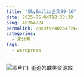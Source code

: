 ```yaml
---
title: "SkyEmilia合集09-16"
date: 2025-06-04T18:20:39
slug: 402b4724
permalink: /posts/402b4724/
categories:
  - 未分类
tags:
  - wordpress
---
```


![图片[1]-歪歪的耽美资源站](/images/wp/402b4724-e031d282.jpg)
